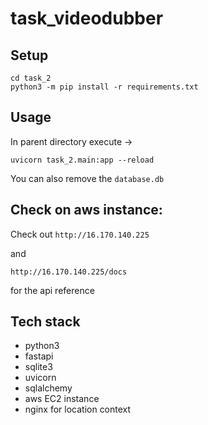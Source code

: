 # task_videodubber

## Setup

```
cd task_2
python3 -m pip install -r requirements.txt
```

## Usage 

In parent directory execute ->
```
uvicorn task_2.main:app --reload  
```

You can also remove the ```database.db``` 

## Check on aws instance:
Check out 
```http://16.170.140.225```

and 

```http://16.170.140.225/docs```

for the api reference

## Tech stack
- python3
- fastapi
- sqlite3
- uvicorn
- sqlalchemy
- aws EC2 instance
- nginx for location context


